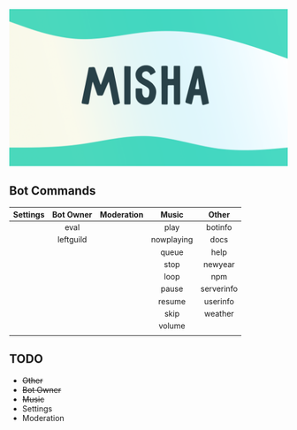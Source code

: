 <img src="../../assets/MishaDesign.png" alt="banner" />

## Bot Commands

|  Settings  |  Bot Owner  |  Moderation  |  Music   |  Other   |
|:-----------|:-----------:|:------------:|:--------:|:--------:|
|            |     eval    |              |  play    | botinfo  |
|            |  leftguild  |              |nowplaying| docs     |
|            |             |              |  queue   | help     |
|            |             |              |  stop    | newyear  |
|            |             |              |  loop    | npm      |
|            |             |              |  pause   |serverinfo|
|            |             |              |  resume  | userinfo |
|            |             |              |  skip    | weather  |
|            |             |              |  volume  |          |
|            |             |              |          |          |

## TODO
- ~~Other~~
- ~~Bot Owner~~
- ~~Music~~
- Settings
- Moderation
